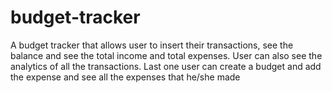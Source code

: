 # budget-tracker
A budget tracker that allows user to insert their transactions, see the balance and see the total income and total expenses. User can also see the analytics of all the transactions. Last one user can create a budget  and add the  expense and see all the expenses that he/she made 

